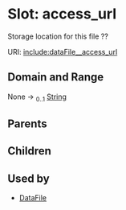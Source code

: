 
# Slot: access_url


Storage location for this file ??

URI: [include:dataFile__access_url](https://w3id.org/include/dataFile__access_url)


## Domain and Range

None &#8594;  <sub>0..1</sub> [String](types/String.md)

## Parents


## Children


## Used by

 * [DataFile](DataFile.md)
